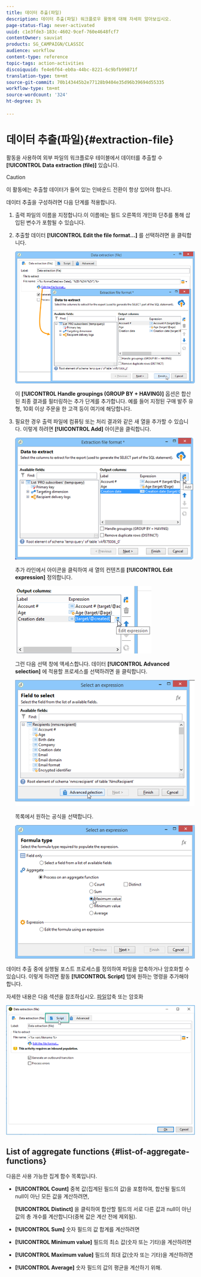 ```yaml
---
title: 데이터 추출(파일)
description: 데이터 추출(파일) 워크플로우 활동에 대해 자세히 알아보십시오.
page-status-flag: never-activated
uuid: c1e3fde3-183c-4602-9cef-760e4648fcf7
contentOwner: sauviat
products: SG_CAMPAIGN/CLASSIC
audience: workflow
content-type: reference
topic-tags: action-activities
discoiquuid: fe4e6f64-eb0a-44bc-8221-6c9bfb99871f
translation-type: tm+mt
source-git-commit: 70b143445b2e77128b9404e35d96b39694d55335
workflow-type: tm+mt
source-wordcount: '324'
ht-degree: 1%

---
```



# 데이터 추출(파일){#extraction-file}

활동을 사용하여 외부 파일의 워크플로우 테이블에서 데이터를 추출할 수 **[!UICONTROL Data extraction (file)]** 있습니다.

>[!CAUTION]
>
>이 활동에는 추출할 데이터가 들어 있는 인바운드 전환이 항상 있어야 합니다.

데이터 추출을 구성하려면 다음 단계를 적용합니다.

1. 출력 파일의 이름을 지정합니다.이 이름에는 필드 오른쪽의 개인화 단추를 통해 삽입된 변수가 포함될 수 있습니다.
1. 추출할 데이터 **[!UICONTROL Edit the file format...]** 를 선택하려면 을 클릭합니다.

   ![](assets/s_advuser_extract_file_param.png)

   이 **[!UICONTROL Handle groupings (GROUP BY + HAVING)]** 옵션은 합산된 최종 결과를 필터링하는 추가 단계를 추가합니다. 예를 들어 지정된 구매 발주 유형, 10회 이상 주문을 한 고객 등이 여기에 해당합니다.

1. 필요한 경우 출력 파일에 컴퓨팅 또는 처리 결과와 같은 새 열을 추가할 수 있습니다. 이렇게 하려면 **[!UICONTROL Add]** 아이콘을 클릭합니다.

   ![](assets/s_advuser_extract_file_add_col.png)

   추가 라인에서 아이콘을 클릭하여 새 열의 컨텐츠를 **[!UICONTROL Edit expression]** 정의합니다.

   ![](assets/s_advuser_extract_file_add_exp.png)

   그런 다음 선택 창에 액세스합니다. 데이터 **[!UICONTROL Advanced selection]** 에 적용할 프로세스를 선택하려면 을 클릭합니다.

   ![](assets/s_advuser_extract_file_advanced_selection.png)

   목록에서 원하는 공식을 선택합니다.

   ![](assets/s_advuser_extract_file_agregate_values.png)

데이터 추출 중에 실행될 포스트 프로세스를 정의하여 파일을 압축하거나 암호화할 수 있습니다. 이렇게 하려면 활동 **[!UICONTROL Script]** 탭에 원하는 명령을 추가해야 합니다.

자세한 내용은 다음 섹션을 참조하십시오. [파일](../../workflow/using/how-to-use-workflow-data.md#zipping-or-encrypting-a-file)압축 또는 암호화

![](assets/postprocessing_dataextraction.png)

## List of aggregate functions {#list-of-aggregate-functions}

다음은 사용 가능한 집계 함수 목록입니다.

* **[!UICONTROL Count]** 중복 값(집계된 필드의 값)을 포함하여, 합산될 필드의 null이 아닌 모든 값을 계산하려면,

   **[!UICONTROL Distinct]** 을 클릭하여 합산할 필드의 서로 다른 값과 null이 아닌 값의 총 개수를 계산합니다(중복 값은 계산 전에 제외됨).

* **[!UICONTROL Sum]** 숫자 필드의 값 합계를 계산하려면
* **[!UICONTROL Minimum value]** 필드의 최소 값(숫자 또는 기타)을 계산하려면
* **[!UICONTROL Maximum value]** 필드의 최대 값(숫자 또는 기타)을 계산하려면
* **[!UICONTROL Average]** 숫자 필드의 값의 평균을 계산하기 위해.

